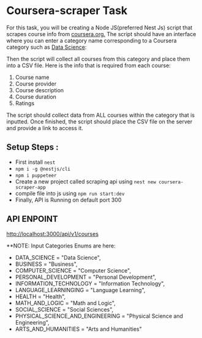 # Coursera-scraper Task
For this task, you will be creating a Node JS(preferred Nest Js) script that scrapes course info from [coursera.org.](https://www.coursera.org/) The script should have an interface where you can enter a category name corresponding to a Coursera category such as [Data Science](https://www.coursera.org/browse/data-science):

Then the script will collect all courses from this category and place them into a CSV file.
Here is the info that is required from each course:

1. Course name
2. Course provider
3. Course description
4. Course duration
5. Ratings

The script should collect data from ALL courses within the category that is inputted. Once
finished, the script should place the CSV file on the server and provide a link to access it.





## Setup Steps :
- First install `nest`
- `npm i -g @nestjs/cli`
- `npm i puppeteer`
- Create a new project called scraping api using `nest new coursera-scraper-app`
- compile file into js using `npm run start:dev`
- Finally, API is Running on default port 300

## API ENPOINT
[http://localhost:3000/api/v1/courses](http://localhost:3000/api/v1/courses)



**NOTE: Input Categories Enums are here:
- DATA_SCIENCE = "Data Science",
- BUSINESS = "Business",
- COMPUTER_SCIENCE = "Computer Science",
- PERSONAL_DEVELOPMENT = "Personal Development",
- INFORMATION_TECHNOLOGY = "Information Technology",
- LANGUAGE_LEARNINGING = "Language Learning",
- HEALTH = "Health",
- MATH_AND_LOGIC = "Math and Logic",
- SOCIAL_SCIENCE = "Social Sciences",
- PHYSICAL_SCIENCE_AND_ENGINEERING = "Physical Science and Engineering",
- ARTS_AND_HUMANITIES = "Arts and Humanities" 
